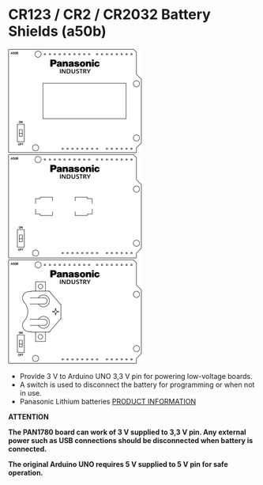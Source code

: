 # CR123 / CR2 / CR2032 Battery Shields (a50b)
![CR123 Battery Shield (a50b)](../../assets/outline-a50b-cr123.png)
![CR2 Battery Shield (a50b)](../../assets/outline-a50b-cr2.png)
![CR2032 Battery Shield (a50b)](../../assets/outline-a50b-cr2032.png)

* Provide 3 V to Arduino UNO 3,3 V pin for powering low-voltage boards.
* A switch is used to disconnect the battery for programming or when not in use.
* Panasonic Lithium batteries [PRODUCT INFORMATION](https://industry.panasonic.eu/products/energy-building/batteries/battery-cells/primary-batteries/lithium-batteries?utm_campaign=iot-components&utm_medium=github&utm_source=page-a50b)

**ATTENTION**

**The PAN1780 board can work of 3 V supplied to 3,3 V pin. Any external power such as USB connections should be disconnected when battery is connected.**

**The original Arduino UNO requires 5 V supplied to 5 V pin for safe operation.**
